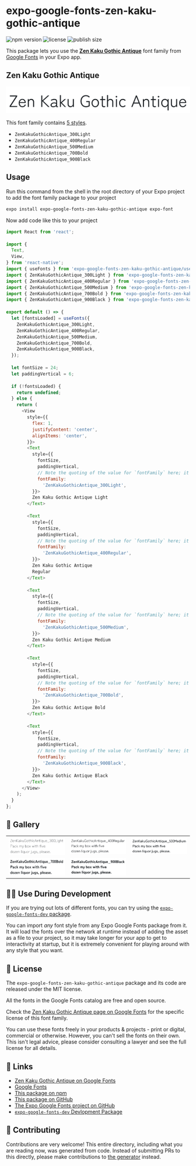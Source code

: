 # expo-google-fonts-zen-kaku-gothic-antique

![npm version](https://flat.badgen.net/npm/v/expo-google-fonts-zen-kaku-gothic-antique)
![license](https://flat.badgen.net/github/license/expo/google-fonts)
![publish size](https://flat.badgen.net/packagephobia/install/expo-google-fonts-zen-kaku-gothic-antique)

This package lets you use the [**Zen Kaku Gothic Antique**](https://fonts.google.com/specimen/Zen+Kaku+Gothic+Antique) font family from [Google Fonts](https://fonts.google.com/) in your Expo app.

## Zen Kaku Gothic Antique

![Zen Kaku Gothic Antique](./font-family.png)

This font family contains [5 styles](#-gallery).

- `ZenKakuGothicAntique_300Light`
- `ZenKakuGothicAntique_400Regular`
- `ZenKakuGothicAntique_500Medium`
- `ZenKakuGothicAntique_700Bold`
- `ZenKakuGothicAntique_900Black`

## Usage

Run this command from the shell in the root directory of your Expo project to add the font family package to your project
```sh
expo install expo-google-fonts-zen-kaku-gothic-antique expo-font
```

Now add code like this to your project
```js
import React from 'react';

import {
  Text,
  View,
} from 'react-native';
import { useFonts } from 'expo-google-fonts-zen-kaku-gothic-antique/useFonts';
import { ZenKakuGothicAntique_300Light } from 'expo-google-fonts-zen-kaku-gothic-antique/300Light';
import { ZenKakuGothicAntique_400Regular } from 'expo-google-fonts-zen-kaku-gothic-antique/400Regular';
import { ZenKakuGothicAntique_500Medium } from 'expo-google-fonts-zen-kaku-gothic-antique/500Medium';
import { ZenKakuGothicAntique_700Bold } from 'expo-google-fonts-zen-kaku-gothic-antique/700Bold';
import { ZenKakuGothicAntique_900Black } from 'expo-google-fonts-zen-kaku-gothic-antique/900Black';

export default () => {
  let [fontsLoaded] = useFonts({
    ZenKakuGothicAntique_300Light,
    ZenKakuGothicAntique_400Regular,
    ZenKakuGothicAntique_500Medium,
    ZenKakuGothicAntique_700Bold,
    ZenKakuGothicAntique_900Black,
  });

  let fontSize = 24;
  let paddingVertical = 6;

  if (!fontsLoaded) {
    return undefined;
  } else {
    return (
      <View
        style={{
          flex: 1,
          justifyContent: 'center',
          alignItems: 'center',
        }}>
        <Text
          style={{
            fontSize,
            paddingVertical,
            // Note the quoting of the value for `fontFamily` here; it expects a string!
            fontFamily:
              'ZenKakuGothicAntique_300Light',
          }}>
          Zen Kaku Gothic Antique Light
        </Text>

        <Text
          style={{
            fontSize,
            paddingVertical,
            // Note the quoting of the value for `fontFamily` here; it expects a string!
            fontFamily:
              'ZenKakuGothicAntique_400Regular',
          }}>
          Zen Kaku Gothic Antique
          Regular
        </Text>

        <Text
          style={{
            fontSize,
            paddingVertical,
            // Note the quoting of the value for `fontFamily` here; it expects a string!
            fontFamily:
              'ZenKakuGothicAntique_500Medium',
          }}>
          Zen Kaku Gothic Antique Medium
        </Text>

        <Text
          style={{
            fontSize,
            paddingVertical,
            // Note the quoting of the value for `fontFamily` here; it expects a string!
            fontFamily:
              'ZenKakuGothicAntique_700Bold',
          }}>
          Zen Kaku Gothic Antique Bold
        </Text>

        <Text
          style={{
            fontSize,
            paddingVertical,
            // Note the quoting of the value for `fontFamily` here; it expects a string!
            fontFamily:
              'ZenKakuGothicAntique_900Black',
          }}>
          Zen Kaku Gothic Antique Black
        </Text>
      </View>
    );
  }
};

```

## 🔡 Gallery


||||
|-|-|-|
|![ZenKakuGothicAntique_300Light](.//300Light/ZenKakuGothicAntique_300Light.ttf.png)|![ZenKakuGothicAntique_400Regular](.//400Regular/ZenKakuGothicAntique_400Regular.ttf.png)|![ZenKakuGothicAntique_500Medium](.//500Medium/ZenKakuGothicAntique_500Medium.ttf.png)||
|![ZenKakuGothicAntique_700Bold](.//700Bold/ZenKakuGothicAntique_700Bold.ttf.png)|![ZenKakuGothicAntique_900Black](.//900Black/ZenKakuGothicAntique_900Black.ttf.png)|||


## 👩‍💻 Use During Development

If you are trying out lots of different fonts, you can try using the [`expo-google-fonts-dev` package](https://github.com/freeboub/google-fonts/tree/master/font-packages/dev#readme).

You can import *any* font style from any Expo Google Fonts package from it. It will load the fonts
over the network at runtime instead of adding the asset as a file to your project, so it may take longer
for your app to get to interactivity at startup, but it is extremely convenient
for playing around with any style that you want.

## 📖 License

The `expo-google-fonts-zen-kaku-gothic-antique` package and its code are released under the MIT license.

All the fonts in the Google Fonts catalog are free and open source.

Check the [Zen Kaku Gothic Antique page on Google Fonts](https://fonts.google.com/specimen/Zen+Kaku+Gothic+Antique) for the specific license of this font family.

You can use these fonts freely in your products & projects - print or digital, commercial or otherwise. However, you can't sell the fonts on their own. This isn't legal advice, please consider consulting a lawyer and see the full license for all details.

## 🔗 Links

- [Zen Kaku Gothic Antique on Google Fonts](https://fonts.google.com/specimen/Zen+Kaku+Gothic+Antique)
- [Google Fonts](https://fonts.google.com/)
- [This package on npm](https://www.npmjs.com/package/expo-google-fonts-zen-kaku-gothic-antique)
- [This package on GitHub](https://github.com/freeboub/google-fonts/tree/master/font-packages/zen-kaku-gothic-antique)
- [The Expo Google Fonts project on GitHub](https://github.com/freeboub/google-fonts)
- [`expo-google-fonts-dev` Devlopment Package](https://github.com/freeboub/google-fonts/tree/master/font-packages/dev)

## 🤝 Contributing

Contributions are very welcome! This entire directory, including what you are reading now, was generated from code. Instead of submitting PRs to this directly, please make contributions to [the generator](https://github.com/freeboub/google-fonts/tree/master/packages/generator) instead.
